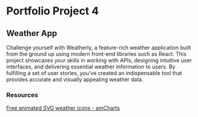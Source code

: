 # Portfolio Project 4

## Weather App

Challenge yourself with Weatherly, a feature-rich weather application built from the ground up using modern front-end libraries such as React. This project showcases your skills in working with APIs, designing intuitive user interfaces, and delivering essential weather information to users. By fulfilling a set of user stories, you've created an indispensable tool that provides accurate and visually appealing weather data.





### Resources



[Free animated SVG weather icons - amCharts](https://www.amcharts.com/free-animated-svg-weather-icons/)

